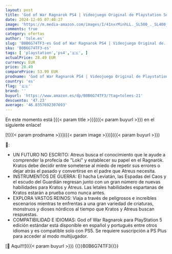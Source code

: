 ```yaml
---
layout: post
title: 'God of War Ragnarok PS4 | Videojuego Original de Playstation Sony Entertainment  Configurable en Español  Portugués e Inglés - Edición Estándar'
date: 2024-12-05 07:40:27
image: 'https://m.media-amazon.com/images/I/41nxrMinhLL._SL500_._SL400_.jpg'
comments: true
category: ofertas
author: 'tole.es'
slug: 'B0B6G74TF3-es God of War Ragnarok PS4 | Videojuego Original de...'
sku: 'B0B6G74TF3-es'
tags: [ 'playstation','ps4','🇪🇸', ]
actualPrice: 28.49 EUR
currency: EUR
price: 28.49
comparePrice: 53.99 EUR
prodname: 'God of War Ragnarok PS4 | Videojuego Original de Playstation Sony Entertainment  Configurable en Español  Portugués e Inglés - Edición Estándar'
country: 'es'
flag: '🇪🇸'
brand: ''
buyurl: 'https://www.amazon.es/dp/B0B6G74TF3/?tag=tolees-21'
descuento: '47.23'
average: '46.8357692307693'
---
```


En este momento está [{{< param title >}}]({{< param buyurl >}}) en el siguiente enlace!

[![{{< param prodname >}}]({{< param image >}})]({{< param buyurl >}})

🔎:

- UN FUTURO NO ESCRITO: Atreus busca el conocimiento que le ayude a comprender la profecía de "Loki" y establecer su papel en el Ragnarök. Kratos debe decidir entre someterse al miedo de repetir sus errores o dejar atrás el pasado y convertirse en el padre que Atreus necesita.
- INSTRUMENTOS DE GUERRA: El hacha Leviatán, las Espadas del Caos y el escudo del Guardián regresan junto con un gran número de nuevas habilidades para Kratos y Atreus. Las letales habilidades espartanas de Kratos estarán a prueba como nunca antes.
- EXPLORA VASTOS REINOS: Viaja a través de peligrosos e increíbles escenarios mientras te enfrentas a una gran variedad de criaturas, monstruos y dioses nórdicos al tiempo que Kratos y Atreus buscan respuestas.
- COMPATIBILIDAD E IDIOMAS: God of War Ragnarok para PlayStation 5 edición estándar está disponible en español y portugués entre otros idiomas y es compatible solo con PS5. Se requiere suscripción a PS Plus para acceder al modo multijugador.

[🛒 Aquí!!!]({{< param buyurl >}})
{{<world>}}B0B6G74TF3{{</world>}}
